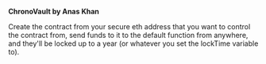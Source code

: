 **ChronoVault by Anas Khan**

Create the contract from your secure eth address that you want to control the contract from, send funds to it to the default function from anywhere, and they'll be locked up to a year (or whatever you set the lockTime variable to).
